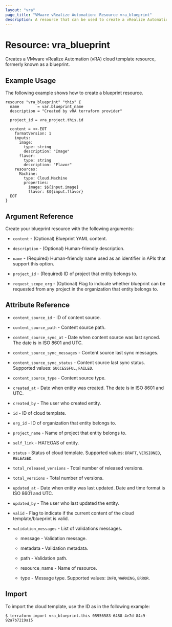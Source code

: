 ```yaml
---
layout: "vra"
page_title: "VMware vRealize Automation: Resource vra_blueprint"
description: A resource that can be used to create a vRealize Automation cloud template, formerly know as blueprint.
---
```


# Resource: vra\_blueprint

Creates a VMware vRealize Automation (vRA) cloud template resource, formerly known as a blueprint.

## Example Usage

The following example shows how to create a blueprint resource.

```hcl
resource "vra_blueprint" "this" {
  name        = var.blueprint_name
  description = "Created by vRA terraform provider"

  project_id = vra_project.this.id

  content = <<-EOT
    formatVersion: 1
    inputs:
      image:
        type: string
        description: "Image"
      flavor:
        type: string
        description: "Flavor"
    resources:
      Machine:
        type: Cloud.Machine
        properties:
          image: $${input.image}
          flavor: $${input.flavor}
  EOT
}
```

## Argument Reference

Create your blueprint resource with the following arguments:

* `content` - (Optional) Blueprint YAML content.

* `description` - (Optional) Human-friendly description.

* `name` - (Required) Human-friendly name used as an identifier in APIs that support this option.

* `project_id` - (Required) ID of project that entity belongs to. 

* `request_scope_org` - (Optional) Flag to indicate whether blueprint can be requested from any project in the organization that entity belongs to.


## Attribute Reference

* `content_source_id` - ID of content source. 

* `content_source_path` - Content source path.

* `content_source_sync_at` - Date when content source was last synced. The date is in ISO 8601 and UTC.

* `content_source_sync_messages` - Content source last sync messages.

* `content_source_sync_status` - Content source last sync status. Supported values: `SUCCESSFUL`, `FAILED`.

* `content_source_type` - Content source type.

* `created_at` - Date when entity was created. The date is in ISO 8601 and UTC.

* `created_by` - The user who created entity.

* `id` - ID of cloud template.

* `org_id` - ID of organization that entity belongs to.

* `project_name` - Name of project that entity belongs to.

* `self_link` - HATEOAS of entity.

* `status` - Status of cloud template. Supported values: `DRAFT`, `VERSIONED`, `RELEASED`.

* `total_released_versions` - Total number of released versions. 

* `total_versions` - Total number of versions.

* `updated_at` - Date when entity was last updated. Date and time format is ISO 8601 and UTC.

* `updated_by` - The user who last updated the entity.

* `valid` - Flag to indicate if the current content of the cloud template/blueprint is valid.

* `validation_messages` - List of validations messages.
    * message - Validation message.
    
    * metadata - Validation metadata.
    
    * path - Validation path.
    
    * resource_name - Name of resource.
    
    * type - Message type. Supported values: `INFO`, `WARNING`, `ERROR`.


## Import

To import the cloud template, use the ID as in the following example:

`$ terraform import vra_blueprint.this 05956583-6488-4e7d-84c9-92a7b7219a15`
